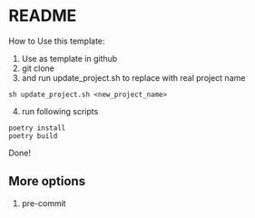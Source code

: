 # README

How to Use this template:

1. Use as template in github
2. git clone 
3. and run update_project.sh to replace with real project name
```shell
sh update_project.sh <new_project_name>
```
4. run following scripts
```shell
poetry install
poetry build
```

Done!

## More options

1. pre-commit